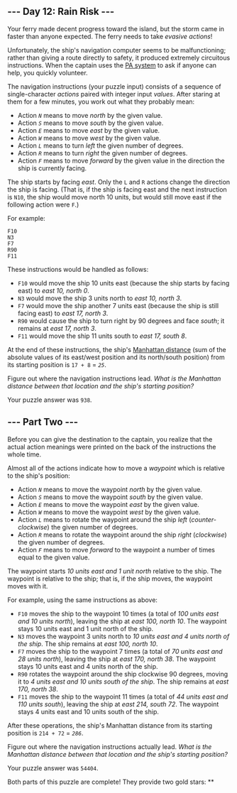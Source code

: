 ## --- Day 12: Rain Risk ---

Your ferry made decent progress toward the island, but the storm came in faster than anyone expected. The ferry needs to take _evasive actions_!

Unfortunately, the ship's navigation computer seems to be malfunctioning; rather than giving a route directly to safety, it produced extremely circuitous instructions. When the captain uses the [PA system](https://en.wikipedia.org/wiki/Public_address_system) to ask if anyone can help, you quickly volunteer.

The navigation instructions (your puzzle input) consists of a sequence of single-character _actions_ paired with integer input _values_. After staring at them for a few minutes, you work out what they probably mean:

- Action _`N`_ means to move _north_ by the given value.
- Action _`S`_ means to move _south_ by the given value.
- Action _`E`_ means to move _east_ by the given value.
- Action _`W`_ means to move _west_ by the given value.
- Action _`L`_ means to turn _left_ the given number of degrees.
- Action _`R`_ means to turn _right_ the given number of degrees.
- Action _`F`_ means to move _forward_ by the given value in the direction the ship is currently facing.

The ship starts by facing _east_. Only the `L` and `R` actions change the direction the ship is facing. (That is, if the ship is facing east and the next instruction is `N10`, the ship would move north 10 units, but would still move east if the following action were `F`.)

For example:

    F10
    N3
    F7
    R90
    F11

These instructions would be handled as follows:

- `F10` would move the ship 10 units east (because the ship starts by facing east) to _east 10, north 0_.
- `N3` would move the ship 3 units north to _east 10, north 3_.
- `F7` would move the ship another 7 units east (because the ship is still facing east) to _east 17, north 3_.
- `R90` would cause the ship to turn right by 90 degrees and face _south_; it remains at _east 17, north 3_.
- `F11` would move the ship 11 units south to _east 17, south 8_.

At the end of these instructions, the ship's [Manhattan distance](https://en.wikipedia.org/wiki/Manhattan_distance) (sum of the absolute values of its east/west position and its north/south position) from its starting position is `17 + 8` = _`25`_.

Figure out where the navigation instructions lead. _What is the Manhattan distance between that location and the ship's starting position?_

Your puzzle answer was `938`.

## --- Part Two ---

Before you can give the destination to the captain, you realize that the actual action meanings were printed on the back of the instructions the whole time.

Almost all of the actions indicate how to move a _waypoint_ which is relative to the ship's position:

- Action _`N`_ means to move the waypoint _north_ by the given value.
- Action _`S`_ means to move the waypoint _south_ by the given value.
- Action _`E`_ means to move the waypoint _east_ by the given value.
- Action _`W`_ means to move the waypoint _west_ by the given value.
- Action _`L`_ means to rotate the waypoint around the ship _left_ (_counter-clockwise_) the given number of degrees.
- Action _`R`_ means to rotate the waypoint around the ship _right_ (_clockwise_) the given number of degrees.
- Action _`F`_ means to move _forward_ to the waypoint a number of times equal to the given value.

The waypoint starts _10 units east and 1 unit north_ relative to the ship. The waypoint is relative to the ship; that is, if the ship moves, the waypoint moves with it.

For example, using the same instructions as above:

- `F10` moves the ship to the waypoint 10 times (a total of _100 units east and 10 units north_), leaving the ship at _east 100, north 10_. The waypoint stays 10 units east and 1 unit north of the ship.
- `N3` moves the waypoint 3 units north to _10 units east and 4 units north of the ship_. The ship remains at _east 100, north 10_.
- `F7` moves the ship to the waypoint 7 times (a total of _70 units east and 28 units north_), leaving the ship at _east 170, north 38_. The waypoint stays 10 units east and 4 units north of the ship.
- `R90` rotates the waypoint around the ship clockwise 90 degrees, moving it to _4 units east and 10 units south of the ship_. The ship remains at _east 170, north 38_.
- `F11` moves the ship to the waypoint 11 times (a total of _44 units east and 110 units south_), leaving the ship at _east 214, south 72_. The waypoint stays 4 units east and 10 units south of the ship.

After these operations, the ship's Manhattan distance from its starting position is `214 + 72` = _`286`_.

Figure out where the navigation instructions actually lead. _What is the Manhattan distance between that location and the ship's starting position?_

Your puzzle answer was `54404`.

Both parts of this puzzle are complete! They provide two gold stars: \*\*
